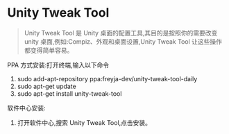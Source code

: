 # Unity Tweak Tool
> Unity Tweak Tool 是 Unity 桌面的配置工具,其目的是按照你的需要改变 unity 桌面,例如:Compiz、外观和桌面设置,Unity Tweak Tool 让这些操作都变得简单容易。

PPA 方式安装:打开终端,输入以下命令

1. sudo add-apt-repository ppa:freyja-dev/unity-tweak-tool-daily
2. sudo apt-get update
3. sudo apt-get install unity-tweak-tool

软件中心安装:

1. 打开软件中心,搜索 Unity Tweak Tool,点击安装。